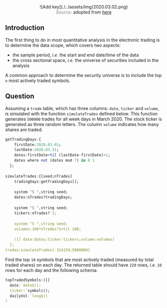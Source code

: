 <span style="display:block;text-align:center">
![Add key](./../assets/img/2020.03.02.png)
</span>
<span style="display:block;text-align:center"><font color="grey">Source: </font>adopted from <a href="https://static.seattletimes.com/wp-content/uploads/2015/02/seahawksdaily_top10.jpg">here</a></span>


## Introduction
The first thing to do in most quantitative analysis in the electronic trading is to determine the data scope, which covers two aspects:

- the sample period, *i.e.* the start and end date/time of the data
- the cross sectional space, *i.e.* the universe of securities included in the analysis

A common approach to determine the security universe is to include the top ``n`` most actively traded symbols.


## Question
Assuming a ``trade`` table, which has three columns: ``date``, ``ticker`` and ``volume``, is simulated with the function ``simulateTrades`` defined below. This function generates ``500000`` trades for all week days in March 2020. The stock ticker is generated as three random letters. The column ``volume`` indicates how many shares are traded.

```q
getTradingDays:{
    firstDate:2020.03.01;
    lastDate:2020.03.31;
    dates:firstDate+til (lastDate-firstDate)+1;
    dates where not (dates mod 7) in 0 1
  };

simulateTrades:{[seed;nTrades]
    tradingDays:getTradingDays[];

    system "S ",string seed;
    dates:nTrades?tradingDays;

    system "S ",string seed;
    tickers:nTrades?`3;

    system "S ",string seed;
    volumes:100*nTrades?1+til 100;

    ([] date:dates;ticker:tickers;volume:volumes)
  };
trades:simulateTrades[-314159;5000000]
```

Find the top ``10`` symbols that are most actively traded (measured by total traded shares) on each day. The returned table should have ``220`` rows, *i.e.* ``10`` rows for each day and the following schema:

```q
topTradedSymbols:([]
  date:`date$();
  ticker:`symbol$();
  dailyVol:`long$()
)
```
